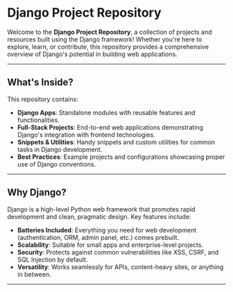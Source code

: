 # Django Project Repository

Welcome to the **Django Project Repository**, a collection of projects and resources built using the Django framework! Whether you're here to explore, learn, or contribute, this repository provides a comprehensive overview of Django's potential in building web applications.

---

## What's Inside?

This repository contains:
- **Django Apps**: Standalone modules with reusable features and functionalities.
- **Full-Stack Projects**: End-to-end web applications demonstrating Django's integration with frontend technologies.
- **Snippets & Utilities**: Handy snippets and custom utilities for common tasks in Django development.
- **Best Practices**: Example projects and configurations showcasing proper use of Django conventions.

---

## Why Django?

Django is a high-level Python web framework that promotes rapid development and clean, pragmatic design. Key features include:
- **Batteries Included**: Everything you need for web development (authentication, ORM, admin panel, etc.) comes prebuilt.
- **Scalability**: Suitable for small apps and enterprise-level projects.
- **Security**: Protects against common vulnerabilities like XSS, CSRF, and SQL Injection by default.
- **Versatility**: Works seamlessly for APIs, content-heavy sites, or anything in between.

---
